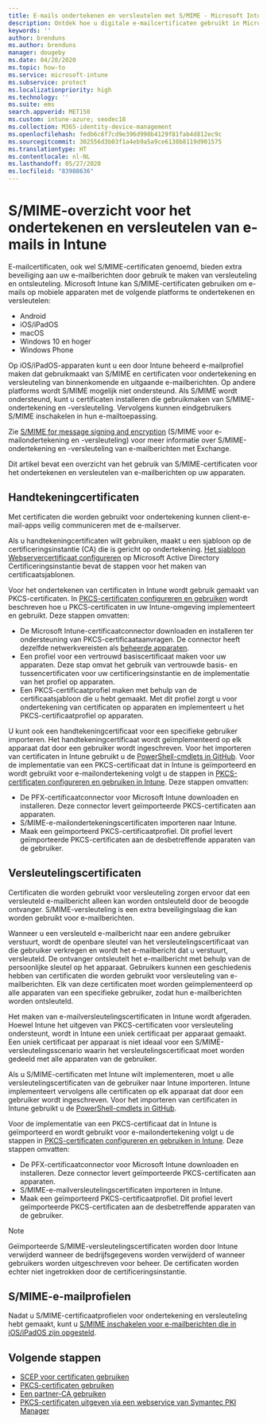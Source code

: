 ```yaml
---
title: E-mails ondertekenen en versleutelen met S/MIME - Microsoft Intune - Azure | Microsoft Docs
description: Ontdek hoe u digitale e-mailcertificaten gebruikt in Microsoft Intune voor het ondertekenen en versleutelen van e-mails op apparaten. Deze certificaten heten S/MIME en worden geconfigureerd aan de hand van apparaatconfiguratieprofielen. Voor handtekening- en versleutelingscertificaten wordt gebruikgemaakt van PKCS (privécertificaten) en van een connector voor het importeren van certificaten.
keywords: ''
author: brenduns
ms.author: brenduns
manager: dougeby
ms.date: 04/20/2020
ms.topic: how-to
ms.service: microsoft-intune
ms.subservice: protect
ms.localizationpriority: high
ms.technology: ''
ms.suite: ems
search.appverid: MET150
ms.custom: intune-azure; seodec18
ms.collection: M365-identity-device-management
ms.openlocfilehash: fedb6c6f7cd9e396d990b4129f81fab4d812ec9c
ms.sourcegitcommit: 302556d3b03f1a4eb9a5a9ce6138b8119d901575
ms.translationtype: HT
ms.contentlocale: nl-NL
ms.lasthandoff: 05/27/2020
ms.locfileid: "83988636"
---
```

# <a name="smime-overview-to-sign-and-encrypt-email-in-intune"></a>S/MIME-overzicht voor het ondertekenen en versleutelen van e-mails in Intune

E-mailcertificaten, ook wel S/MIME-certificaten genoemd, bieden extra beveiliging aan uw e-mailberichten door gebruik te maken van versleuteling en ontsleuteling. Microsoft Intune kan S/MIME-certificaten gebruiken om e-mails op mobiele apparaten met de volgende platforms te ondertekenen en versleutelen:

- Android
- iOS/iPadOS
- macOS
- Windows 10 en hoger
- Windows Phone

Op iOS/iPadOS-apparaten kunt u een door Intune beheerd e-mailprofiel maken dat gebruikmaakt van S/MIME en certificaten voor ondertekening en versleuteling van binnenkomende en uitgaande e-mailberichten. Op andere platforms wordt S/MIME mogelijk niet ondersteund. Als S/MIME wordt ondersteund, kunt u certificaten installeren die gebruikmaken van S/MIME-ondertekening en -versleuteling. Vervolgens kunnen eindgebruikers S/MIME inschakelen in hun e-mailtoepassing.

Zie [S/MIME for message signing and encryption](https://docs.microsoft.com/Exchange/policy-and-compliance/smime) (S/MIME voor e-mailondertekening en -versleuteling) voor meer informatie over S/MIME-ondertekening en -versleuteling van e-mailberichten met Exchange.

Dit artikel bevat een overzicht van het gebruik van S/MIME-certificaten voor het ondertekenen en versleutelen van e-mailberichten op uw apparaten.

## <a name="signing-certificates"></a>Handtekeningcertificaten

Met certificaten die worden gebruikt voor ondertekening kunnen client-e-mail-apps veilig communiceren met de e-mailserver.

Als u handtekeningcertificaten wilt gebruiken, maakt u een sjabloon op de certificeringsinstantie (CA) die is gericht op ondertekening. [Het sjabloon Webservercertificaat configureren](https://docs.microsoft.com/windows-server/networking/core-network-guide/cncg/server-certs/configure-the-server-certificate-template) op Microsoft Active Directory Certificeringsinstantie bevat de stappen voor het maken van certificaatsjablonen.

Voor het ondertekenen van certificaten in Intune wordt gebruik gemaakt van PKCS-certificaten. In [PKCS-certificaten configureren en gebruiken](certficates-pfx-configure.md) wordt beschreven hoe u PKCS-certificaten in uw Intune-omgeving implementeert en gebruikt. Deze stappen omvatten:

- De Microsoft Intune-certificaatconnector downloaden en installeren ter ondersteuning van PKCS-certificaataanvragen. De connector heeft dezelfde netwerkvereisten als [beheerde apparaten](../fundamentals/intune-endpoints.md#access-for-managed-devices).
- Een profiel voor een vertrouwd basiscertificaat maken voor uw apparaten. Deze stap omvat het gebruik van vertrouwde basis- en tussencertificaten voor uw certificeringsinstantie en de implementatie van het profiel op apparaten.
- Een PKCS-certificaatprofiel maken met behulp van de certificaatsjabloon die u hebt gemaakt. Met dit profiel zorgt u voor ondertekening van certificaten op apparaten en implementeert u het PKCS-certificaatprofiel op apparaten.

U kunt ook een handtekeningcertificaat voor een specifieke gebruiker importeren. Het handtekeningcertificaat wordt geïmplementeerd op elk apparaat dat door een gebruiker wordt ingeschreven. Voor het importeren van certificaten in Intune gebruikt u de [PowerShell-cmdlets in GitHub](https://github.com/Microsoft/Intune-Resource-Access). Voor de implementatie van een PKCS-certificaat dat in Intune is geïmporteerd en wordt gebruikt voor e-mailondertekening volgt u de stappen in [PKCS-certificaten configureren en gebruiken in Intune](certficates-pfx-configure.md). Deze stappen omvatten:

- De PFX-certificaatconnector voor Microsoft Intune downloaden en installeren. Deze connector levert geïmporteerde PKCS-certificaten aan apparaten.
- S/MIME-e-mailondertekeningscertificaten importeren naar Intune.
- Maak een geïmporteerd PKCS-certificaatprofiel. Dit profiel levert geïmporteerde PKCS-certificaten aan de desbetreffende apparaten van de gebruiker.

## <a name="encryption-certificates"></a>Versleutelingscertificaten

Certificaten die worden gebruikt voor versleuteling zorgen ervoor dat een versleuteld e-mailbericht alleen kan worden ontsleuteld door de beoogde ontvanger. S/MIME-versleuteling is een extra beveiligingslaag die kan worden gebruikt voor e-mailberichten.

Wanneer u een versleuteld e-mailbericht naar een andere gebruiker verstuurt, wordt de openbare sleutel van het versleutelingscertificaat van die gebruiker verkregen en wordt het e-mailbericht dat u verstuurt, versleuteld. De ontvanger ontsleutelt het e-mailbericht met behulp van de persoonlijke sleutel op het apparaat. Gebruikers kunnen een geschiedenis hebben van certificaten die worden gebruikt voor versleuteling van e-mailberichten. Elk van deze certificaten moet worden geïmplementeerd op alle apparaten van een specifieke gebruiker, zodat hun e-mailberichten worden ontsleuteld.

Het maken van e-mailversleutelingscertificaten in Intune wordt afgeraden. Hoewel Intune het uitgeven van PKCS-certificaten voor versleuteling ondersteunt, wordt in Intune een uniek certificaat per apparaat gemaakt. Een uniek certificaat per apparaat is niet ideaal voor een S/MIME-versleutelingsscenario waarin het versleutelingscertificaat moet worden gedeeld met alle apparaten van de gebruiker.

Als u S/MIME-certificaten met Intune wilt implementeren, moet u alle versleutelingscertificaten van de gebruiker naar Intune importeren. Intune implementeert vervolgens alle certificaten op elk apparaat dat door een gebruiker wordt ingeschreven. Voor het importeren van certificaten in Intune gebruikt u de [PowerShell-cmdlets in GitHub](https://github.com/Microsoft/Intune-Resource-Access).

Voor de implementatie van een PKCS-certificaat dat in Intune is geïmporteerd en wordt gebruikt voor e-mailondertekening volgt u de stappen in [PKCS-certificaten configureren en gebruiken in Intune](certficates-pfx-configure.md). Deze stappen omvatten:

- De PFX-certificaatconnector voor Microsoft Intune downloaden en installeren. Deze connector levert geïmporteerde PKCS-certificaten aan apparaten.
- S/MIME-e-mailversleutelingscertificaten importeren in Intune.
- Maak een geïmporteerd PKCS-certificaatprofiel. Dit profiel levert geïmporteerde PKCS-certificaten aan de desbetreffende apparaten van de gebruiker.

 > [!NOTE]
 > Geïmporteerde S/MIME-versleutelingscertificaten worden door Intune verwijderd wanneer de bedrijfsgegevens worden verwijderd of wanneer gebruikers worden uitgeschreven voor beheer. De certificaten worden echter niet ingetrokken door de certificeringsinstantie.

## <a name="smime-email-profiles"></a>S/MIME-e-mailprofielen

Nadat u S/MIME-certificaatprofielen voor ondertekening en versleuteling hebt gemaakt, kunt u [S/MIME inschakelen voor e-mailberichten die in iOS/iPadOS zijn opgesteld](../configuration/email-settings-ios.md).

## <a name="next-steps"></a>Volgende stappen

- [SCEP voor certificaten gebruiken](certificates-scep-configure.md)
- [PKCS-certificaten gebruiken](certficates-pfx-configure.md)
- [Een partner-CA gebruiken](certificate-authority-add-scep-overview.md)
- [PKCS-certificaten uitgeven via een webservice van Symantec PKI Manager](certificates-digicert-configure.md)
